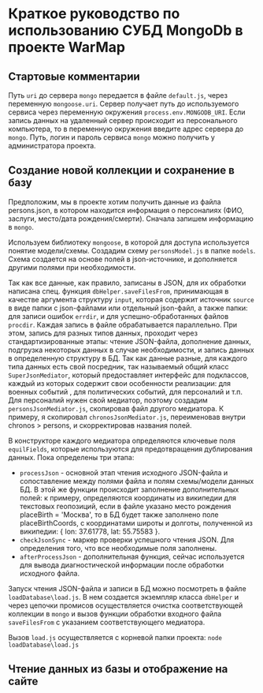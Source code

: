 # Краткое руководство по использованию СУБД MongoDb в проекте WarMap

## Стартовые комментарии

Путь `uri` до сервера `mongo` передается в файле `default.js`, через переменную `mongoose.uri`. Сервер получает путь до используемого сервиса через переменную окружения `process.env.MONGODB_URI`. Если запись данных на удаленный сервер происходит из персонального компьютера, то в переменную окружения введите адрес сервера до `mongo`. Путь, логин и пароль сервиса `mongo` можно получить у администратора проекта.

## Создание новой коллекции и сохранение в базу

Предположим, мы в проекте хотим получить данные из файла persons.json, в котором находится информация о персоналиях (ФИО, заслуги, место/дата рождения/смерти). Сначала запишем информацию в `mongo`.

Используем библиотеку `mongoose`, в которой для доступа используется понятие модели/схемы. Создадим схему `personsModel.js` в папке `models`. Схема создается на основе полей в json-источнике, и дополняется другими полями при необходимости.

Так как все данные, как правило, записаны в JSON, для их обработки написана спец. функция `dbHelper.saveFilesFrom`, принимающая в качестве аргумента структуру `input`, которая содержит источник `source` в виде папки с json-файлами или отдельный json-файл, а также папки: для записи ошибок `errdir`, и для успешно-обработанных файлов `procdir`. Каждая запись в файле обрабатывается параллельно. При этом, запись для разных типов данных, проходит через стандартизированные этапы: чтение JSON-файла, дополнение данных, подгрузка некоторых данных в случае необходимости, и запись данных в определенную структуру в БД. Так как данные разные, для каждого типа данных есть свой посредник, так называемый общий класс `SuperJsonMediator`, который предоставляет интерфейс для подклассов, каждый из которых содержит свои особенности реализации: для военных событий , для политических событий, для персоналий и т.п. Для персоналий нужен свой медиатор, поэтому создадим `personsJsonMediator.js`, скопировав файл другого медиатора. К примеру, я скопировал `chronosJsonMediator.js`, переименовав внутри chronos > persons, и скорректировав названия полей.

В конструкторе каждого медиатора определяются ключевые поля `equilFields`, которые используются для предотвращения дублирования данных. Пока определены три этапа:

- `processJson` - основной этап чтения исходного JSON-файла и сопоставление между полями файла и полям схемы/модели данных БД. В этой же функции происходит заполнение дополнительных полей: к примеру, определяются координаты из википедии для текстовых геопозиций, если в файле указано место рождения placeBirth = 'Москва', то в БД будет также заполнено поле placeBirthCoords, с координатами широты и долготы, полученной из википедии: { lon: 37.61778, lat: 55.75583 }.
- `checkJsonSync` - маркер проверки успешного чтения JSON. Для определения того, что все необходимые поля заполнены.
- `afterProcessJson` - дополнительная функция, сейчас используется для вывода диагностической информации после обработки исходного файла.

Запуск чтения JSON-файла и записи в БД можно посмотреть в файле `loadDatabase\load.js`. В нем создается экземпляр класса `dbHelper` и через цепочки промисов осуществляется очистка соответствующей коллекции в `mongo` и вызов функции обработки входного файла `saveFilesFrom` с указанием соответствующего медиатора.

Вызов `load.js` осуществляется с корневой папки проекта:
`node loadDatabase\load.js`

## Чтение данных из базы и отображение на сайте
